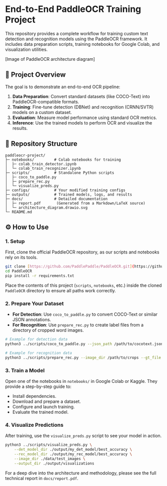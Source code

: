 # End-to-End PaddleOCR Training Project

This repository provides a complete workflow for training custom text detection and recognition models using the PaddleOCR framework. It includes data preparation scripts, training notebooks for Google Colab, and visualization utilities.

[Image of PaddleOCR architecture diagram]

## 🚀 Project Overview

The goal is to demonstrate an end-to-end OCR pipeline:
1.  **Data Preparation**: Convert standard datasets (like COCO-Text) into PaddleOCR-compatible formats.
2.  **Training**: Fine-tune detection (DBNet) and recognition (CRNN/SVTR) models on a custom dataset.
3.  **Evaluation**: Measure model performance using standard OCR metrics.
4.  **Inference**: Use the trained models to perform OCR and visualize the results.

## 📁 Repository Structure

```
paddleocr-project/
├─ notebooks/         # Colab notebooks for training
│  ├─ colab_train_detector.ipynb
│  └─ colab_train_recognizer.ipynb
├─ scripts/           # Standalone Python scripts
│  ├─ coco_to_paddle.py
│  ├─ prepare_rec.py
│  └─ visualize_preds.py
├─ configs/           # Your modified training configs
├─ outputs/           # Trained models, logs, and results
├─ docs/              # Detailed documentation
│  ├─ report.pdf       (Generated from a Markdown/LaTeX source)
│  └─ architecture_diagram.drawio.svg
└─ README.md
```

## ⚙️ How to Use

### 1. Setup

First, clone the official PaddleOCR repository, as our scripts and notebooks rely on its tools.

```bash
git clone [https://github.com/PaddlePaddle/PaddleOCR.git](https://github.com/PaddlePaddle/PaddleOCR.git)
cd PaddleOCR
pip install -r requirements.txt
```
Place the contents of this project (`scripts`, `notebooks`, etc.) inside the cloned `PaddleOCR` directory to ensure all paths work correctly.

### 2. Prepare Your Dataset

-   **For Detection**: Use `coco_to_paddle.py` to convert COCO-Text or similar JSON annotations.
-   **For Recognition**: Use `prepare_rec.py` to create label files from a directory of cropped word images.

```bash
# Example for detection data
python3 ../scripts/coco_to_paddle.py --json_path /path/to/cocotext.json --image_dir /path/to/images --output_file data/det_train.txt

# Example for recognition data
python3 ../scripts/prepare_rec.py --image_dir /path/to/crops --gt_file /path/to/gt.txt --output_dir data/
```

### 3. Train a Model

Open one of the notebooks in `notebooks/` in Google Colab or Kaggle. They provide a step-by-step guide to:
- Install dependencies.
- Download and prepare a dataset.
- Configure and launch training.
- Evaluate the trained model.

### 4. Visualize Predictions

After training, use the `visualize_preds.py` script to see your model in action.

```bash
python3 ../scripts/visualize_preds.py \
    --det_model_dir ./output/my_det_model/best_accuracy \
    --rec_model_dir ./output/my_rec_model/best_accuracy \
    --image_dir ./data/test_images \
    --output_dir ./output/visualizations
```

For a deep dive into the architecture and methodology, please see the full technical report in `docs/report.pdf`.

